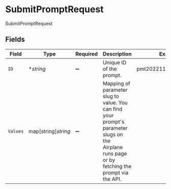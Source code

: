 # SubmitPromptRequest

SubmitPromptRequest


## Fields

| Field                                                                                                                                           | Type                                                                                                                                            | Required                                                                                                                                        | Description                                                                                                                                     | Example                                                                                                                                         |
| ----------------------------------------------------------------------------------------------------------------------------------------------- | ----------------------------------------------------------------------------------------------------------------------------------------------- | ----------------------------------------------------------------------------------------------------------------------------------------------- | ----------------------------------------------------------------------------------------------------------------------------------------------- | ----------------------------------------------------------------------------------------------------------------------------------------------- |
| `ID`                                                                                                                                            | **string*                                                                                                                                       | :heavy_minus_sign:                                                                                                                              | Unique ID of the prompt.                                                                                                                        | pmt20221122zyydx3rho2t                                                                                                                          |
| `Values`                                                                                                                                        | map[string]*string*                                                                                                                             | :heavy_minus_sign:                                                                                                                              | Mapping of parameter slug to value. You can find your prompt's parameter slugs on<br/>the Airplane runs page or by fetching the prompt via the API. |                                                                                                                                                 |